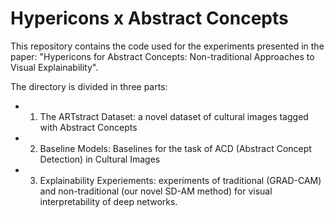 # Hypericons x Abstract Concepts

This repository contains the code used for the experiments presented in the paper: "Hypericons for Abstract Concepts: Non-traditional Approaches to Visual Explainability".

The directory is divided in three parts:

- 1. The ARTstract Dataset: a novel dataset of cultural images tagged with Abstract Concepts
- 2. Baseline Models: Baselines for the task of ACD (Abstract Concept Detection) in Cultural Images
- 3. Explainability Experiements: experiments of traditional (GRAD-CAM) and non-traditional (our novel SD-AM method) for visual interpretability of deep networks.
